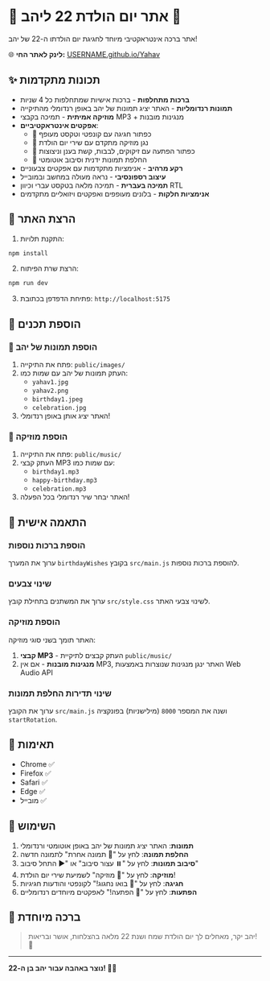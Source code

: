 # 🎉 אתר יום הולדת 22 ליהב 🎂

אתר ברכה אינטראקטיבי מיוחד לחגיגת יום הולדתו ה-22 של יהב!

🌐 **לינק לאתר החי:** [USERNAME.github.io/Yahav](https://USERNAME.github.io/Yahav)

## ✨ תכונות מתקדמות

- **ברכות מתחלפות** - ברכות אישיות שמתחלפות כל 4 שניות
- **תמונות רנדומליות** - האתר יציג תמונות של יהב באופן רנדומלי מהתיקייה
- **מוזיקה אמיתית** - תמיכה בקבצי MP3 + מנגינות מובנות
- **אפקטים אינטראקטיביים**:
  - 🎊 כפתור חגיגה עם קונפטי וטקסט מעופף
  - 🎵 נגן מוזיקה מתקדם עם שירי יום הולדת
  - 🎁 כפתור הפתעה עם זיקוקים, לבבות, קשת בענן וניצוצות
  - 🔄 החלפת תמונות ידנית וסיבוב אוטומטי
- **רקע מרהיב** - אנימציות מתקדמות עם אפקטים צבעוניים
- **עיצוב רספונסיבי** - נראה מעולה במחשב ובמובייל
- **תמיכה בעברית** - תמיכה מלאה בטקסט עברי וכיוון RTL
- **אנימציות חלקות** - בלונים מעופפים ואפקטים ויזואליים מתקדמים

## 🚀 הרצת האתר

1. התקנת תלויות:
```bash
npm install
```

2. הרצת שרת הפיתוח:
```bash
npm run dev
```

3. פתיחת הדפדפן בכתובת: `http://localhost:5175`

## 📁 הוספת תכנים

### 📸 הוספת תמונות של יהב
1. פתח את התיקייה: `public/images/`
2. העתק תמונות של יהב עם שמות כמו:
   - `yahav1.jpg`
   - `yahav2.png`
   - `birthday1.jpeg`
   - `celebration.jpg`
3. האתר יציג אותן באופן רנדומלי!

### 🎵 הוספת מוזיקה
1. פתח את התיקייה: `public/music/`
2. העתק קבצי MP3 עם שמות כמו:
   - `birthday1.mp3`
   - `happy-birthday.mp3`
   - `celebration.mp3`
3. האתר יבחר שיר רנדומלי בכל הפעלה!

## 🎨 התאמה אישית

### הוספת ברכות נוספות
ערוך את המערך `birthdayWishes` בקובץ `src/main.js` להוספת ברכות נוספות.

### שינוי צבעים
ערוך את המשתנים בתחילת קובץ `src/style.css` לשינוי צבעי האתר.

### הוספת מוזיקה
האתר תומך בשני סוגי מוזיקה:
1. **קבצי MP3** - העתק קבצים לתיקיית `public/music/`
2. **מנגינות מובנות** - אם אין MP3, האתר ינגן מנגינות שנוצרות באמצעות Web Audio API

### שינוי תדירות החלפת תמונות
ערוך את הקובץ `src/main.js` ושנה את המספר `8000` (מילישניות) בפונקציה `startRotation`.

## 📱 תאימות

- Chrome ✅
- Firefox ✅
- Safari ✅
- Edge ✅
- מובייל ✅

## 🎯 השימוש

1. **תמונות**: האתר יציג תמונות של יהב באופן אוטומטי ורנדומלי
2. **החלפת תמונה**: לחץ על "🔄 תמונה אחרת" לתמונה חדשה
3. **סיבוב תמונות**: לחץ על "⏸️ עצור סיבוב" או "▶️ התחל סיבוב"
4. **מוזיקה**: לחץ על "🎵 מוזיקה" לשמיעת שירי יום הולדת!
5. **חגיגה**: לחץ על "🎊 בואו נחגוג!" לקונפטי והודעות חגיגיות
6. **הפתעות**: לחץ על "🎁 הפתעה!" לאפקטים מיוחדים רנדומליים

## 💝 ברכה מיוחדת

> יהב יקר, מאחלים לך יום הולדת שמח ושנת 22 מלאה בהצלחות, אושר ובריאות! 🎉

---

**נוצר באהבה עבור יהב בן ה-22! 🎂✨**
